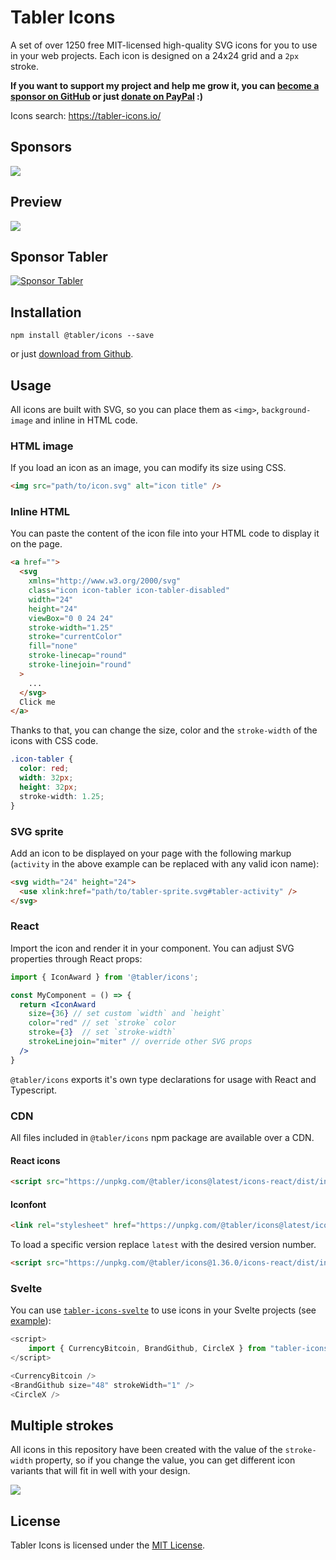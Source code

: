 # Tabler Icons

A set of over 1250 free MIT-licensed high-quality SVG icons for you to use in your web projects. Each icon is designed on a 24x24 grid and a `2px` stroke.

**If you want to support my project and help me grow it, you can [become a sponsor on GitHub](https://github.com/sponsors/codecalm) or just [donate on PayPal](https://paypal.me/codecalm) :)**

Icons search: https://tabler-icons.io/

## Sponsors

<a href="https://github.com/sponsors/codecalm">
    <img src='https://raw.githubusercontent.com/tabler/static/main/sponsors.png'>
  </a>

## Preview

![](https://raw.githubusercontent.com/tabler/tabler-icons/master/.github/icons.png)

## Sponsor Tabler

<a href="https://github.com/sponsors/codecalm" target="_blank"><img src="https://github.com/tabler/tabler/raw/dev/src/static/sponsor-banner-readme.png?raw=true" alt="Sponsor Tabler" /></a>


## Installation

```
npm install @tabler/icons --save
```

or just [download from Github](https://github.com/tabler/tabler-icons/releases).

## Usage

All icons are built with SVG, so you can place them as `<img>`, `background-image` and inline in HTML code.

### HTML image

If you load an icon as an image, you can modify its size using CSS.

```html
<img src="path/to/icon.svg" alt="icon title" />
```

### Inline HTML

You can paste the content of the icon file into your HTML code to display it on the page.

```html
<a href="">
  <svg
    xmlns="http://www.w3.org/2000/svg"
    class="icon icon-tabler icon-tabler-disabled"
    width="24"
    height="24"
    viewBox="0 0 24 24"
    stroke-width="1.25"
    stroke="currentColor"
    fill="none"
    stroke-linecap="round"
    stroke-linejoin="round"
  >
    ...
  </svg>
  Click me
</a>
```

Thanks to that, you can change the size, color and the `stroke-width` of the icons with CSS code.

```css
.icon-tabler {
  color: red;
  width: 32px;
  height: 32px;
  stroke-width: 1.25;
}
```

### SVG sprite

Add an icon to be displayed on your page with the following markup (`activity` in the above example can be replaced with any valid icon name):

```html
<svg width="24" height="24">
  <use xlink:href="path/to/tabler-sprite.svg#tabler-activity" />
</svg>
```

### React

Import the icon and render it in your component. You can adjust SVG properties through React props:

```jsx
import { IconAward } from '@tabler/icons';

const MyComponent = () => {
  return <IconAward 
    size={36} // set custom `width` and `height`
    color="red" // set `stroke` color
    stroke={3}  // set `stroke-width`
    strokeLinejoin="miter" // override other SVG props
  />
}
```

`@tabler/icons` exports it's own type declarations for usage with React and Typescript.

### CDN

All files included in `@tabler/icons` npm package are available over a CDN.

#### React icons

```html
<script src="https://unpkg.com/@tabler/icons@latest/icons-react/dist/index.umd.min.js"></script>
```

#### Iconfont

```html
<link rel="stylesheet" href="https://unpkg.com/@tabler/icons@latest/iconfont/tabler-icons.min.css">
```

To load a specific version replace `latest` with the desired version number.

```html
<script src="https://unpkg.com/@tabler/icons@1.36.0/icons-react/dist/index.umd.js"></script>
```

### Svelte

You can use [`tabler-icons-svelte`](https://github.com/benflap/tabler-icons-svelte) to use icons in your Svelte projects (see [example](https://svelte.dev/repl/e80dc63d7019431692b10a77525e7f99?version=3.31.0)):

```js
<script>
    import { CurrencyBitcoin, BrandGithub, CircleX } from "tabler-icons-svelte";
</script>

<CurrencyBitcoin />
<BrandGithub size="48" strokeWidth="1" />
<CircleX />
```

## Multiple strokes

All icons in this repository have been created with the value of the `stroke-width` property, so if you change the value, you can get different icon variants that will fit in well with your design.

![](https://raw.githubusercontent.com/tabler/tabler-icons/master/.github/icons-stroke.png)

## License

Tabler Icons is licensed under the [MIT License](https://github.com/tabler/tabler-icons/blob/master/LICENSE).
